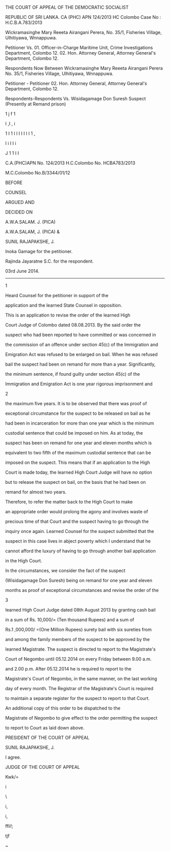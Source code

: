 THE COURT OF APPEAL OF THE DEMOCRATIC SOCIALIST

REPUBLIC OF SRI LANKA. CA (PHC) APN 124/2013 HC Colombo Case No : H.C.B.A.783/2013

Wickramasinghe Mary Reeeta Airangani Perera, No. 35/1, Fisheries Village, Ulhitiyawa, Wnnappuwa.

Petitioner Vs. 01. Officer-in-Charge Maritime Unit, Crime Investigations Department, Colombo 12. 02. Hon. Attorney General, Attorney General's Department, Colombo 12.

Respondents Now Between Wickramasinghe Mary Reeeta Airangani Perera No. 35/1, Fisheries Village, Ulhitiyawa, Wnnappuwa.

Petitioner - Petitioner 02. Hon. Attorney General, Attorney General's Department, Colombo 12.

Respondents-Respondents Vs. Wisidagamage Don Suresh Suspect (Presently at Remand prison)

1 j f 1

I ,I , i

1 I 1 I I I I I I I 1 ,

I i I I i

J 1 1 I I

C.A.(PHC)APN No. 124/2013 H.C.Colombo No. HCBA783/2013

M.C.Colombo No.B/3344/01/12

BEFORE

COUNSEL

ARGUED AND

DECIDED ON

A.W.A.SALAM. J. (PICA)

A.W.A.SALAM, J. (PICA) &

SUNIL RAJAPAKSHE, J.

Inoka Gamage for the petitioner.

Rajinda Jayaratne S.C. for the respondent.

03rd June 2014.

********

1

Heard Counsel for the petitioner in support of the

application and the learned State Counsel in opposition.

This is an application to revise the order of the learned High

Court Judge of Colombo dated 08.08.2013. By the said order the

suspect who had been reported to have committed or was concerned in

the commission of an offence under section 45(c) of the Immigration and

Emigration Act was refused to be enlarged on bail. When he was refused

bail the suspect had been on remand for more than a year. Significantly,

the minimum sentence, if found guilty under section 45(c) of the

Immigration and Emigration Act is one year rigorous imprisonment and

2

the maximum five years. It is to be observed that there was proof of

exceptional circumstance for the suspect to be released on bail as he

had been in incarceration for more than one year which is the minimum

custodial sentence that could be imposed on him. As at today, the

suspect has been on remand for one year and eleven months which is

equivalent to two fifth of the maximum custodial sentence that can be

imposed on the suspect. This means that if an application to the High

Court is made today, the learned High Court Judge will have no option

but to release the suspect on bail, on the basis that he had been on

remand for almost two years.

Therefore, to refer the matter back to the High Court to make

an appropriate order would prolong the agony and involves waste of

precious time of that Court and the suspect having to go through the

inquiry once again. Learned Counsel for the suspect submitted that the

suspect in this case lives in abject poverty which I understand that he

cannot afford the luxury of having to go through another bail application

in the High Court.

In the circumstances, we consider the fact of the suspect

(Wisidagamage Don Suresh) being on remand for one year and eleven

months as proof of exceptional circumstances and revise the order of the

3

learned High Court Judge dated 08th August 2013 by granting cash bail

in a sum of Rs. 10,000/= (Ten thousand Rupees) and a sum of

Rs.1 ,000,000/ =(One Million Rupees) surety bail with six sureties from

and among the family members of the suspect to be approved by the

learned Magistrate. The suspect is directed to report to the Magistrate's

Court of Negombo until 05.12.2014 on every Friday between 9.00 a.m.

and 2.00 p.m. After 05.12.2014 he is required to report to the

Magistrate's Court of Negombo, in the same manner, on the last working

day of every month. The Registrar of the Magistrate's Court is required

to maintain a separate register for the suspect to report to that Court.

An additional copy of this order to be dispatched to the

Magistrate of Negombo to give effect to the order permitting the suspect

to report to Court as laid down above.

PRESIDENT OF THE COURT OF APPEAL

SUNIL RAJAPAKSHE, J.

I agree.

JUDGE OF THE COURT OF APPEAL

Kwk/=

i

\

i,

i,

ffii!;

tjf

~